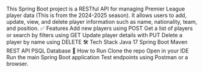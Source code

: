 This Spring Boot project is a RESTful API for managing Premier League player data (This is from the 2024-2025 season). It allows users to add, update, view, and delete player information such as name, nationality, team, and position. ✅ Features Add new players using POST Get a list of players or search by filters using GET Update player details with PUT Delete a player by name using DELETE 🛠️ Tech Stack Java 17 Spring Boot Maven REST API PSQL Database 🚀 How to Run Clone the repo Open in your IDE Run the main Spring Boot application Test endpoints using Postman or a browser.
